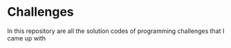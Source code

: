 # Challenges

In this repository are all the solution codes of programming challenges that I came up with
